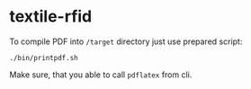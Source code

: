textile-rfid
=============

To compile PDF into `/target` directory just use prepared script:

```
./bin/printpdf.sh
```

Make sure, that you able to call `pdflatex` from cli.
